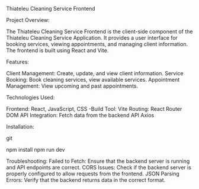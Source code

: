 Thiateleu Cleaning Service Frontend

Project Overview:

The Thiateleu Cleaning Service Frontend is the client-side component of the Thiateleu Cleaning Service Application. It provides a user interface for booking services, viewing appointments, and managing client information. The frontend is built using React and Vite.

Features:

Client Management: Create, update, and view client information.
Service Booking: Book cleaning services, view available services.
Appointment Management: View upcoming and past appointments.

Technologies Used:

Frontend: React, JavaScript, CSS
-Build Tool: Vite
Routing: React Router DOM
API Integration: Fetch data from the backend API
Axios

Installation:

git

npm install
npm run dev

Troubleshooting:
Failed to Fetch: Ensure that the backend server is running and API endpoints are correct.
CORS Issues: Check if the backend server is properly configured to allow requests from the frontend.
JSON Parsing Errors: Verify that the backend returns data in the correct format.
